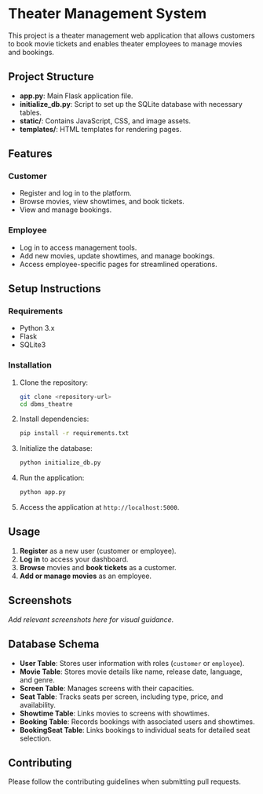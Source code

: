 
# Theater Management System

This project is a theater management web application that allows customers to book movie tickets and enables theater employees to manage movies and bookings.

## Project Structure

- **app.py**: Main Flask application file.
- **initialize_db.py**: Script to set up the SQLite database with necessary tables.
- **static/**: Contains JavaScript, CSS, and image assets.
- **templates/**: HTML templates for rendering pages.

## Features

### Customer

- Register and log in to the platform.
- Browse movies, view showtimes, and book tickets.
- View and manage bookings.

### Employee

- Log in to access management tools.
- Add new movies, update showtimes, and manage bookings.
- Access employee-specific pages for streamlined operations.

## Setup Instructions

### Requirements

- Python 3.x
- Flask
- SQLite3

### Installation

1. Clone the repository:

   ```bash
   git clone <repository-url>
   cd dbms_theatre
   ```

2. Install dependencies:

   ```bash
   pip install -r requirements.txt
   ```

3. Initialize the database:

   ```bash
   python initialize_db.py
   ```

4. Run the application:

   ```bash
   python app.py
   ```

5. Access the application at `http://localhost:5000`.

## Usage

1. **Register** as a new user (customer or employee).
2. **Log in** to access your dashboard.
3. **Browse** movies and **book tickets** as a customer.
4. **Add or manage movies** as an employee.

## Screenshots

*Add relevant screenshots here for visual guidance.*

## Database Schema

- **User Table**: Stores user information with roles (`customer` or `employee`).
- **Movie Table**: Stores movie details like name, release date, language, and genre.
- **Screen Table**: Manages screens with their capacities.
- **Seat Table**: Tracks seats per screen, including type, price, and availability.
- **Showtime Table**: Links movies to screens with showtimes.
- **Booking Table**: Records bookings with associated users and showtimes.
- **BookingSeat Table**: Links bookings to individual seats for detailed seat selection.

## Contributing

Please follow the contributing guidelines when submitting pull requests.
